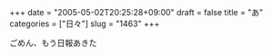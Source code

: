 +++
date = "2005-05-02T20:25:28+09:00"
draft = false
title = "あ"
categories = ["日々"]
slug = "1463"
+++

ごめん、もう日報あきた
